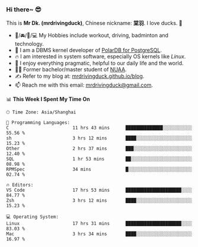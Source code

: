 ### Hi there~ 😎

This is **Mr Dk. (mrdrivingduck)**, Chinese nickname: **棠羽**. I love ducks. 🦆

- 💪/🚘/🏸/💻 My Hobbies include workout, driving, badminton and technology.
- 🍊 I am a DBMS kernel developer of [PolarDB for PostgreSQL](https://github.com/ApsaraDB/PolarDB-for-PostgreSQL).
- 🔥 I am interested in system software, especially OS kernels like *Linux*.
- 🔧 I enjoy everything pragmatic, helpful to our daily life and the world.
- 👨‍🎓 Former bachelor/master student of [NUAA](https://en.wikipedia.org/wiki/Nanjing_University_of_Aeronautics_and_Astronautics).
- ✍ Refer to my blog at: [mrdrivingduck.github.io/blog](https://mrdrivingduck.github.io/blog/).
- 📫 Reach me with this email: [mrdrivingduck@gmail.com](mailto:mrdrivingduck@gmail.com).

<!--START_SECTION:waka-->
📊 **This Week I Spent My Time On** 

```text
🕑︎ Time Zone: Asia/Shanghai

💬 Programming Languages: 
C                        11 hrs 43 mins      ██████████████░░░░░░░░░░░   55.56 % 
sh                       3 hrs 12 mins       ████░░░░░░░░░░░░░░░░░░░░░   15.23 % 
Other                    2 hrs 37 mins       ███░░░░░░░░░░░░░░░░░░░░░░   12.40 % 
SQL                      1 hr 53 mins        ██░░░░░░░░░░░░░░░░░░░░░░░   08.98 % 
RPMSpec                  34 mins             █░░░░░░░░░░░░░░░░░░░░░░░░   02.74 % 

🔥 Editors: 
VS Code                  17 hrs 53 mins      █████████████████████░░░░   84.77 % 
Zsh                      3 hrs 12 mins       ████░░░░░░░░░░░░░░░░░░░░░   15.23 % 

💻 Operating System: 
Linux                    17 hrs 31 mins      █████████████████████░░░░   83.03 % 
Mac                      3 hrs 34 mins       ████░░░░░░░░░░░░░░░░░░░░░   16.97 % 
```


<!--END_SECTION:waka-->

<!-- ![Mr Dk.'s GitHub Stats](https://github-readme-stats.vercel.app/api?username=mrdrivingduck&count_private&show_icons=true&theme=buefy) -->

<!-- ![Most Used Languages](https://github-readme-stats.vercel.app/api/top-langs/?username=mrdrivingduck&exclude_repo=mips32-CPU,snort-tcp-socket&theme=buefy&layout=compact&langs_count=10) -->


<!--
**mrdrivingduck/mrdrivingduck** is a ✨ _special_ ✨ repository because its `README.md` (this file) appears on your GitHub profile.

Here are some ideas to get you started:

- 🔭 I’m currently working on ...
- 🌱 I’m currently learning ...
- 👯 I’m looking to collaborate on ...
- 🤔 I’m looking for help with ...
- 💬 Ask me about ...
- 📫 How to reach me: ...
- 😄 Pronouns: ...
- ⚡ Fun fact: ...
-->
